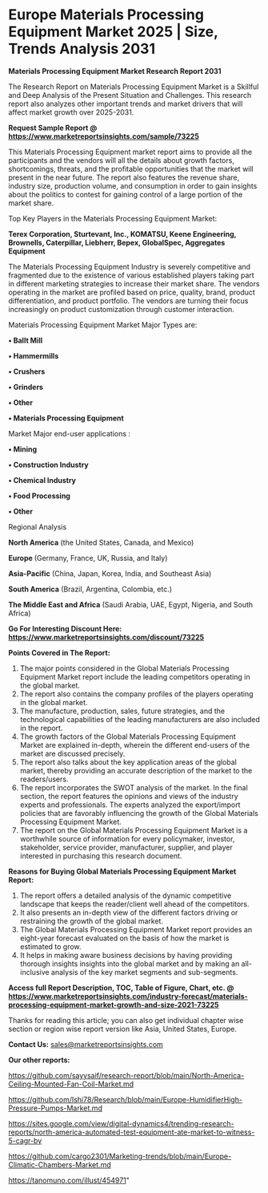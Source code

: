 # Europe Materials Processing Equipment Market 2025 | Size, Trends Analysis 2031

<strong>Materials Processing Equipment Market Research Report 2031</strong>

The Research Report on Materials Processing Equipment Market is a Skillful and Deep Analysis of the Present Situation and Challenges. This research report also analyzes other important trends and market drivers that will affect market growth over 2025-2031.

<strong>Request Sample Report @ <a href=https://www.marketreportsinsights.com/sample/73225>https://www.marketreportsinsights.com/sample/73225</a></strong>

This Materials Processing Equipment market report aims to provide all the participants and the vendors will all the details about growth factors, shortcomings, threats, and the profitable opportunities that the market will present in the near future. The report also features the revenue share, industry size, production volume, and consumption in order to gain insights about the politics to contest for gaining control of a large portion of the market share.

Top Key Players in the Materials Processing Equipment Market:

<strong>Terex Corporation, Sturtevant, Inc., KOMATSU, Keene Engineering, Brownells, Caterpillar, Liebherr, Bepex, GlobalSpec, Aggregates Equipment</strong>

The Materials Processing Equipment Industry is severely competitive and fragmented due to the existence of various established players taking part in different marketing strategies to increase their market share. The vendors operating in the market are profiled based on price, quality, brand, product differentiation, and product portfolio. The vendors are turning their focus increasingly on product customization through customer interaction.

Materials Processing Equipment Market Major Types are:

<strong>• Ballt Mill

• Hammermills

• Crushers

• Grinders

• Other

• Materials Processing Equipment</strong>

Market Major end-user applications :

<strong>• Mining

• Construction Industry

• Chemical Industry

• Food Processing

• Other</strong>

Regional Analysis

</u><strong><b>North America</b></strong> (the United States, Canada, and Mexico)

<strong><b>Europe </b></strong>(Germany, France, UK, Russia, and Italy)

<strong><b>Asia-Pacific</b></strong> (China, Japan, Korea, India, and Southeast Asia)

<strong><b>South America</b></strong> (Brazil, Argentina, Colombia, etc.)

<strong><b>The Middle East and Africa</b></strong> (Saudi Arabia, UAE, Egypt, Nigeria, and South Africa)

<strong>Go For Interesting Discount Here: <a href=https://www.marketreportsinsights.com/discount/73225>https://www.marketreportsinsights.com/discount/73225</a></strong>

<strong>Points Covered in The Report:</strong>
<ol>
  <li>The major points considered in the Global Materials Processing Equipment Market report include the leading competitors operating in the global market.</li>
  <li>The report also contains the company profiles of the players operating in the global market.</li>
  <li>The manufacture, production, sales, future strategies, and the technological capabilities of the leading manufacturers are also included in the report.</li>
  <li>The growth factors of the Global Materials Processing Equipment Market are explained in-depth, wherein the different end-users of the market are discussed precisely.</li>
  <li>The report also talks about the key application areas of the global market, thereby providing an accurate description of the market to the readers/users.</li>
  <li>The report incorporates the SWOT analysis of the market. In the final section, the report features the opinions and views of the industry experts and professionals. The experts analyzed the export/import policies that are favorably influencing the growth of the Global Materials Processing Equipment Market.</li>
  <li>The report on the Global Materials Processing Equipment Market is a worthwhile source of information for every policymaker, investor, stakeholder, service provider, manufacturer, supplier, and player interested in purchasing this research document.</li>
</ol>
<strong>Reasons for Buying Global Materials Processing Equipment Market Report:</strong>

<ol>
  <li>The report offers a detailed analysis of the dynamic competitive landscape that keeps the reader/client well ahead of the competitors.</li>
  <li>It also presents an in-depth view of the different factors driving or restraining the growth of the global market.</li>
  <li>The Global Materials Processing Equipment Market report provides an eight-year forecast evaluated on the basis of how the market is estimated to grow.</li>
  <li>It helps in making aware business decisions by having providing thorough insights insights into the global market and by making an all-inclusive analysis of the key market segments and sub-segments.</li>
</ol>
<strong>Access full Report Description, TOC, Table of Figure, Chart, etc. @ <a href=https://www.marketreportsinsights.com/industry-forecast/materials-processing-equipment-market-growth-and-size-2021-73225>https://www.marketreportsinsights.com/industry-forecast/materials-processing-equipment-market-growth-and-size-2021-73225</a></strong>


Thanks for reading this article; you can also get individual chapter wise section or region wise report version like Asia, United States, Europe.

<strong>Contact Us:</strong>
sales@marketreportsinsights.com

<strong>Our other reports:</strong>

<a href=https://github.com/sayysaif/research-report/blob/main/North-America-Ceiling-Mounted-Fan-Coil-Market.md>https://github.com/sayysaif/research-report/blob/main/North-America-Ceiling-Mounted-Fan-Coil-Market.md</a>

<a href=https://github.com/Ishi78/Research/blob/main/Europe-HumidifierHigh-Pressure-Pumps-Market.md>https://github.com/Ishi78/Research/blob/main/Europe-HumidifierHigh-Pressure-Pumps-Market.md</a>

<a href=https://sites.google.com/view/digital-dynamics4/trending-research-reports/north-america-automated-test-equipment-ate-market-to-witness-5-cagr-by>https://sites.google.com/view/digital-dynamics4/trending-research-reports/north-america-automated-test-equipment-ate-market-to-witness-5-cagr-by</a>

<a href=https://github.com/cargo2301/Marketing-trends/blob/main/Europe-Climatic-Chambers-Market.md>https://github.com/cargo2301/Marketing-trends/blob/main/Europe-Climatic-Chambers-Market.md</a>

<a href=https://tanomuno.com/illust/454971>https://tanomuno.com/illust/454971</a>"
